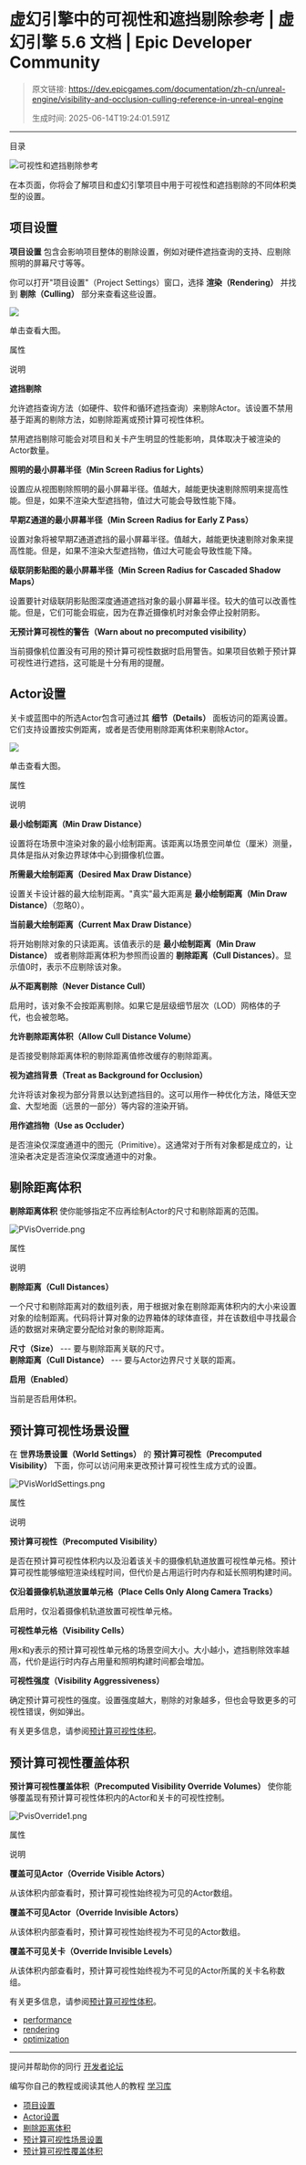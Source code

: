 # 虚幻引擎中的可视性和遮挡剔除参考 | 虚幻引擎 5.6 文档 | Epic Developer Community

> 原文链接: https://dev.epicgames.com/documentation/zh-cn/unreal-engine/visibility-and-occlusion-culling-reference-in-unreal-engine
> 
> 生成时间: 2025-06-14T19:24:01.591Z

---

目录

![可视性和遮挡剔除参考](https://dev.epicgames.com/community/api/documentation/image/ff018bfc-b4ec-490d-bf15-0b9198f00805?resizing_type=fill&width=1920&height=335)

在本页面，你将会了解项目和虚幻引擎项目中用于可视性和遮挡剔除的不同体积类型的设置。

## 项目设置

**项目设置** 包含会影响项目整体的剔除设置，例如对硬件遮挡查询的支持、应剔除照明的屏幕尺寸等等。

你可以打开"项目设置"（Project Settings）窗口，选择 **渲染（Rendering）** 并找到 **剔除（Culling）** 部分来查看这些设置。

[![](https://d1iv7db44yhgxn.cloudfront.net/documentation/images/a839b3dc-4409-4396-9cef-c0cc92f741b7/projectsettings.png)](https://d1iv7db44yhgxn.cloudfront.net/documentation/images/a839b3dc-4409-4396-9cef-c0cc92f741b7/projectsettings.png)

单击查看大图。

属性

说明

**遮挡剔除**

允许遮挡查询方法（如硬件、软件和循环遮挡查询）来剔除Actor。该设置不禁用基于距离的剔除方法，如剔除距离或预计算可视性体积。

禁用遮挡剔除可能会对项目和关卡产生明显的性能影响，具体取决于被渲染的Actor数量。

**照明的最小屏幕半径（Min Screen Radius for Lights）**

设置应从视图剔除照明的最小屏幕半径。值越大，越能更快速剔除照明来提高性能。但是，如果不渲染大型遮挡物，值过大可能会导致性能下降。

**早期Z通道的最小屏幕半径（Min Screen Radius for Early Z Pass）**

设置对象将被早期Z通道遮挡的最小屏幕半径。值越大，越能更快速剔除对象来提高性能。但是，如果不渲染大型遮挡物，值过大可能会导致性能下降。

**级联阴影贴图的最小屏幕半径（Min Screen Radius for Cascaded Shadow Maps）**

设置要针对级联阴影贴图深度通道遮挡对象的最小屏幕半径。较大的值可以改善性能。但是，它们可能会瑕疵，因为在靠近摄像机时对象会停止投射阴影。

**无预计算可视性的警告（Warn about no precomputed visibility）**

当前摄像机位置没有可用的预计算可视性数据时启用警告。如果项目依赖于预计算可视性进行遮挡，这可能是十分有用的提醒。

## Actor设置

关卡或蓝图中的所选Actor包含可通过其 **细节（Details）** 面板访问的距离设置。它们支持设置按实例距离，或者是否使用剔除距离体积来剔除Actor。

[![](https://d1iv7db44yhgxn.cloudfront.net/documentation/images/5e37eb7c-3bf9-4542-aa2d-a9d025388e26/detailspanel-1.png)](https://d1iv7db44yhgxn.cloudfront.net/documentation/images/5e37eb7c-3bf9-4542-aa2d-a9d025388e26/detailspanel-1.png)

单击查看大图。

属性

说明

**最小绘制距离（Min Draw Distance）**

设置将在场景中渲染对象的最小绘制距离。该距离以场景空间单位（厘米）测量，具体是指从对象边界球体中心到摄像机位置。

**所需最大绘制距离（Desired Max Draw Distance）**

设置关卡设计器的最大绘制距离。"真实"最大距离是 **最小绘制距离（Min Draw Distance）**（忽略0）。

**当前最大绘制距离（Current Max Draw Distance）**

将开始剔除对象的只读距离。该值表示的是 **最小绘制距离（Min Draw Distance）** 或者剔除距离体积为参照而设置的 **剔除距离（Cull Distances）**。显示值0时，表示不应剔除该对象。

**从不距离剔除（Never Distance Cull）**

启用时，该对象不会按距离剔除。如果它是层级细节层次（LOD）网格体的子代，也会被忽略。

**允许剔除距离体积（Allow Cull Distance Volume）**

是否接受剔除距离体积的剔除距离值修改缓存的剔除距离。

**视为遮挡背景（Treat as Background for Occlusion）**

允许将该对象视为部分背景以达到遮挡目的。这可以用作一种优化方法，降低天空盒、大型地面（远景的一部分）等内容的渲染开销。

**用作遮挡物（Use as Occluder）**

是否渲染仅深度通道中的图元（Primitive）。这通常对于所有对象都是成立的，让渲染者决定是否渲染仅深度通道中的对象。

## 剔除距离体积

**剔除距离体积** 使你能够指定不应再绘制Actor的尺寸和剔除距离的范围。

![](https://d1iv7db44yhgxn.cloudfront.net/documentation/images/1c23488a-640c-448a-87f2-df682c1c84b4/pvisoverride.png "PVisOverride.png")

属性

说明

**剔除距离（Cull Distances）**

一个尺寸和剔除距离对的数组列表，用于根据对象在剔除距离体积内的大小来设置对象的绘制距离。代码将计算对象的边界箱体的球体直径，并在该数组中寻找最合适的数据对来确定要分配给对象的剔除距离。

**尺寸（Size）** --- 要与剔除距离关联的尺寸。  
**剔除距离（Cull Distance）** --- 要与Actor边界尺寸关联的距离。

**启用（Enabled）**

当前是否启用体积。

## 预计算可视性场景设置

在 **世界场景设置（World Settings）** 的 **预计算可视性（Precomputed Visibility）** 下面，你可以访问用来更改预计算可视性生成方式的设置。

![](https://d1iv7db44yhgxn.cloudfront.net/documentation/images/37418160-6e1c-400d-8ac0-336f029ba4de/pvisworldsettings.png "PVisWorldSettings.png")

属性

说明

**预计算可视性（Precomputed Visibility）**

是否在预计算可视性体积内以及沿着该关卡的摄像机轨道放置可视性单元格。预计算可视性能够缩短渲染线程时间，但代价是占用运行时内存和延长照明构建时间。

**仅沿着摄像机轨道放置单元格（Place Cells Only Along Camera Tracks）**

启用时，仅沿着摄像机轨道放置可视性单元格。

**可视性单元格（Visibility Cells）**

用x和y表示的预计算可视性单元格的场景空间大小。大小越小，遮挡剔除效率越高，代价是运行时内存占用量和照明构建时间都会增加。

**可视性强度（Visibility Aggressiveness）**

确定预计算可视性的强度。设置强度越大，剔除的对象越多，但也会导致更多的可视性错误，例如弹出。

有关更多信息，请参阅[预计算可视性体积](/documentation/zh-cn/unreal-engine/precomputed-visibility-volumes-in-unreal-engine)。

## 预计算可视性覆盖体积

**预计算可视性覆盖体积（Precomputed Visibility Override Volumes）** 使你能够覆盖现有预计算可视性体积内的Actor和关卡的可视性控制。

![](https://d1iv7db44yhgxn.cloudfront.net/documentation/images/bd5d4d50-b25e-4ba6-95d4-391f65cabf54/pvisoverride1.png "PvisOverride1.png")

属性

说明

**覆盖可见Actor（Override Visible Actors）**

从该体积内部查看时，预计算可视性始终视为可见的Actor数组。

**覆盖不可见Actor（Override Invisible Actors）**

从该体积内部查看时，预计算可视性始终视为不可见的Actor数组。

**覆盖不可见关卡（Override Invisible Levels）**

从该体积内部查看时，预计算可视性始终视为不可见的Actor所属的关卡名称数组。

有关更多信息，请参阅[预计算可视性体积](/documentation/zh-cn/unreal-engine/precomputed-visibility-volumes-in-unreal-engine)。

-   [performance](https://dev.epicgames.com/community/search?query=performance)
-   [rendering](https://dev.epicgames.com/community/search?query=rendering)
-   [optimization](https://dev.epicgames.com/community/search?query=optimization)

* * *

提问并帮助你的同行 [开发者论坛](https://forums.unrealengine.com/categories?tag=unreal-engine)

编写你自己的教程或阅读其他人的教程 [学习库](https://dev.epicgames.com/community/unreal-engine/learning)

-   [项目设置](/documentation/zh-cn/unreal-engine/visibility-and-occlusion-culling-reference-in-unreal-engine#%E9%A1%B9%E7%9B%AE%E8%AE%BE%E7%BD%AE)
-   [Actor设置](/documentation/zh-cn/unreal-engine/visibility-and-occlusion-culling-reference-in-unreal-engine#actor%E8%AE%BE%E7%BD%AE)
-   [剔除距离体积](/documentation/zh-cn/unreal-engine/visibility-and-occlusion-culling-reference-in-unreal-engine#%E5%89%94%E9%99%A4%E8%B7%9D%E7%A6%BB%E4%BD%93%E7%A7%AF)
-   [预计算可视性场景设置](/documentation/zh-cn/unreal-engine/visibility-and-occlusion-culling-reference-in-unreal-engine#%E9%A2%84%E8%AE%A1%E7%AE%97%E5%8F%AF%E8%A7%86%E6%80%A7%E5%9C%BA%E6%99%AF%E8%AE%BE%E7%BD%AE)
-   [预计算可视性覆盖体积](/documentation/zh-cn/unreal-engine/visibility-and-occlusion-culling-reference-in-unreal-engine#%E9%A2%84%E8%AE%A1%E7%AE%97%E5%8F%AF%E8%A7%86%E6%80%A7%E8%A6%86%E7%9B%96%E4%BD%93%E7%A7%AF)